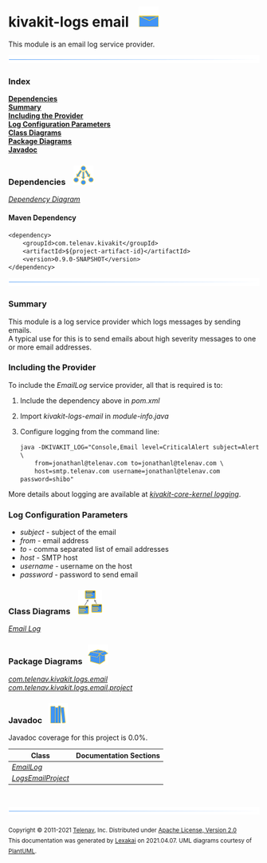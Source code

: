 # kivakit-logs email &nbsp;&nbsp;![](../../documentation/images/envelope-40.png)

This module is an email log service provider.

![](documentation/images/horizontal-line.png)

### Index

[**Dependencies**](#dependencies)  
[**Summary**](#summary)  
[**Including the Provider**](#including-the-provider)  
[**Log Configuration Parameters**](#log-configuration-parameters)  
[**Class Diagrams**](#class-diagrams)  
[**Package Diagrams**](#package-diagrams)  
[**Javadoc**](#javadoc)

### Dependencies &nbsp;&nbsp; ![](documentation/images/dependencies-40.png)

[*Dependency Diagram*](documentation/diagrams/dependencies.svg)

#### Maven Dependency

    <dependency>
        <groupId>com.telenav.kivakit</groupId>
        <artifactId>${project-artifact-id}</artifactId>
        <version>0.9.0-SNAPSHOT</version>
    </dependency>

![](documentation/images/horizontal-line.png)

[//]: # (start-user-text)

### Summary <a name = "summary"></a>

This module is a log service provider which logs messages by sending emails.  
A typical use for this is to send emails about high severity messages to one  
or more email addresses.

### Including the Provider <a name = "including-the-provider"></a>

To include the *EmailLog* service provider, all that is required is to:

1. Include the dependency above in *pom.xml*
2. Import *kivakit-logs-email* in *module-info.java*
3. Configure logging from the command line:

       java -DKIVAKIT_LOG="Console,Email level=CriticalAlert subject=Alert \
           from=jonathanl@telenav.com to=jonathanl@telenav.com \
           host=smtp.telenav.com username=jonathanl@telenav.com password=shibo"

More details about logging are available at [*kivakit-core-kernel logging*](../../kivakit-core/kernel/documentation/logging.md).

### Log Configuration Parameters <a name = "log-configuration-parameters"></a>

* *subject* - subject of the email
* *from* - email address
* *to* - comma separated list of email addresses
* *host* - SMTP host
* *username* - username on the host
* *password* - password to send email

[//]: # (end-user-text)

### Class Diagrams &nbsp; &nbsp;![](documentation/images/diagram-48.png)

[*Email Log*](documentation/diagrams/diagram-logs-email.svg)  

### Package Diagrams &nbsp;&nbsp;![](documentation/images/box-40.png)

[*com.telenav.kivakit.logs.email*](documentation/diagrams/com.telenav.kivakit.logs.email.svg)  
[*com.telenav.kivakit.logs.email.project*](documentation/diagrams/com.telenav.kivakit.logs.email.project.svg)  

### Javadoc &nbsp;&nbsp;![](documentation/images/books-40.png)

Javadoc coverage for this project is 0.0%.



| Class | Documentation Sections |
|---|---|
| [*EmailLog*](https://telenav.github.io/kivakit/javadoc/kivakit.logs.email/com/telenav/kivakit/logs/email/EmailLog.html) |  |  
| [*LogsEmailProject*](https://telenav.github.io/kivakit/javadoc/kivakit.logs.email/com/telenav/kivakit/logs/email/project/LogsEmailProject.html) |  |  

[//]: # (start-user-text)



[//]: # (end-user-text)

<br/>

![](documentation/images/horizontal-line.png)

<sub>Copyright &#169; 2011-2021 [Telenav](http://telenav.com), Inc. Distributed under [Apache License, Version 2.0](LICENSE)</sub>  
<sub>This documentation was generated by [Lexakai](https://github.com/Telenav/lexakai) on 2021.04.07. UML diagrams courtesy
of [PlantUML](http://plantuml.com).</sub>

